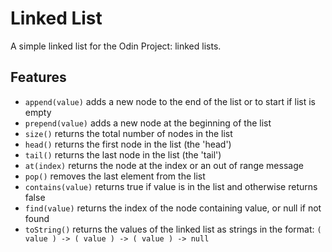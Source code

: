 # Linked List
A simple linked list for the Odin Project: linked lists.

## Features
- `append(value)` adds a new node to the end of the list or to start if list is empty
- `prepend(value)` adds a new node at the beginning of the list
- `size()` returns the total number of nodes in the list
- `head()` returns the first node in the list (the 'head')
- `tail()` returns the last node in the list (the 'tail')
- `at(index)` returns the node at the index or an out of range message
- `pop()` removes the last element from the list
- `contains(value)` returns true if value is in the list and otherwise returns false
- `find(value)` returns the index of the node containing value, or null if not found
- `toString()` returns the values of the linked list as strings in the format: `( value ) -> ( value ) -> ( value ) -> null`

